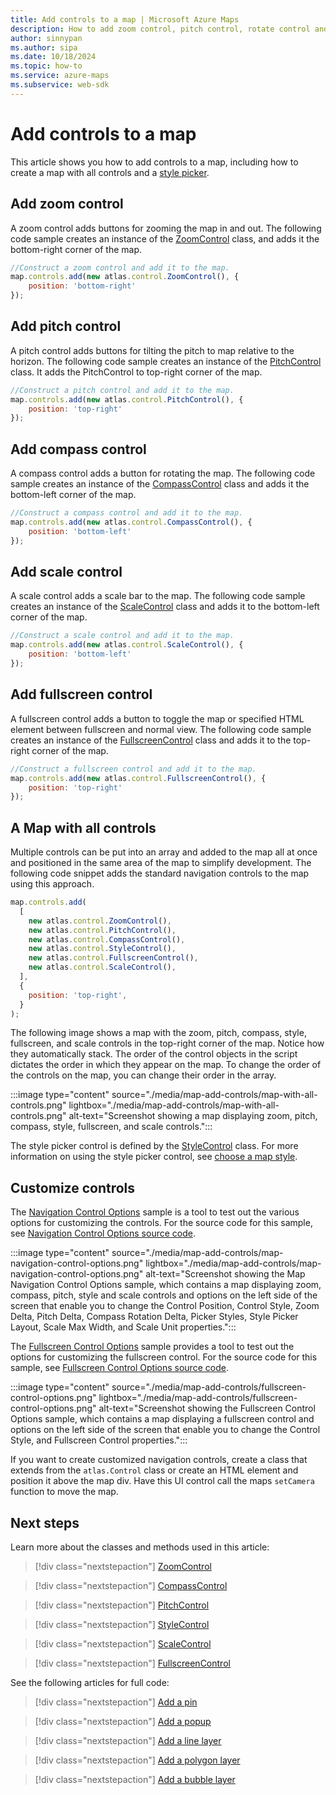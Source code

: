 ```yaml
---
title: Add controls to a map | Microsoft Azure Maps
description: How to add zoom control, pitch control, rotate control and a style picker to a map in Microsoft Azure Maps.
author: sinnypan
ms.author: sipa
ms.date: 10/18/2024
ms.topic: how-to
ms.service: azure-maps
ms.subservice: web-sdk
---
```


# Add controls to a map

This article shows you how to add controls to a map, including how to create a map with all controls and a [style picker].

## Add zoom control

A zoom control adds buttons for zooming the map in and out. The following code sample creates an instance of the [ZoomControl] class, and adds it the bottom-right corner of the map.

```javascript
//Construct a zoom control and add it to the map.
map.controls.add(new atlas.control.ZoomControl(), {
    position: 'bottom-right'
});
```

<!----------------------------------------------------------
<br/>
> [!VIDEO //codepen.io/azuremaps/embed/WKOQyN/?height=265&theme-id=0&default-tab=js,result&embed-version=2&editable=true]
---------------------------------------------------------->

## Add pitch control

A pitch control adds buttons for tilting the pitch to map relative to the horizon. The following code sample creates an instance of the [PitchControl] class. It adds the PitchControl to top-right corner of the map.

```javascript
//Construct a pitch control and add it to the map.
map.controls.add(new atlas.control.PitchControl(), {
    position: 'top-right'
});
```

<!----------------------------------------------------------
<br/>
> [!VIDEO //codepen.io/azuremaps/embed/xJrwaP/?height=500&theme-id=0&default-tab=js,result&embed-version=2&editable=true]
---------------------------------------------------------->

## Add compass control

A compass control adds a button for rotating the map. The following code sample creates an instance of the [CompassControl] class and adds it the bottom-left corner of the map.

```javascript
//Construct a compass control and add it to the map.
map.controls.add(new atlas.control.CompassControl(), {
    position: 'bottom-left'
});
```

<!----------------------------------------------------------
<br/>
> [!VIDEO //codepen.io/azuremaps/embed/GBEoRb/?height=500&theme-id=0&default-tab=js,result&embed-version=2&editable=true]
---------------------------------------------------------->

## Add scale control

A scale control adds a scale bar to the map. The following code sample creates an instance of the [ScaleControl] class and adds it to the bottom-left corner of the map.

```javascript
//Construct a scale control and add it to the map.
map.controls.add(new atlas.control.ScaleControl(), {
    position: 'bottom-left'
});
```

## Add fullscreen control

A fullscreen control adds a button to toggle the map or specified HTML element between fullscreen and normal view. The following code sample creates an instance of the [FullscreenControl] class and adds it to the top-right corner of the map.

```javascript
//Construct a fullscreen control and add it to the map.
map.controls.add(new atlas.control.FullscreenControl(), {
    position: 'top-right'
});
```

## A Map with all controls

Multiple controls can be put into an array and added to the map all at once and positioned in the same area of the map to simplify development. The following code snippet adds the standard navigation controls to the map using this approach.

```javascript
map.controls.add(
  [
    new atlas.control.ZoomControl(),
    new atlas.control.PitchControl(),
    new atlas.control.CompassControl(),
    new atlas.control.StyleControl(),
    new atlas.control.FullscreenControl(),
    new atlas.control.ScaleControl(),
  ],
  {
    position: 'top-right',
  }
);
```

The following image shows a map with the zoom, pitch, compass, style, fullscreen, and scale controls in the top-right corner of the map. Notice how they automatically stack. The order of the control objects in the script dictates the order in which they appear on the map. To change the order of the controls on the map, you can change their order in the array.

:::image type="content" source="./media/map-add-controls/map-with-all-controls.png" lightbox="./media/map-add-controls/map-with-all-controls.png" alt-text="Screenshot showing a map displaying zoom, pitch, compass, style, fullscreen, and scale controls.":::

<!----------------------------------------------------------
<br/>
> [!VIDEO //codepen.io/azuremaps/embed/qyjbOM/?height=500&theme-id=0&default-tab=js,result&embed-version=2&editable=true]
---------------------------------------------------------->

The style picker control is defined by the [StyleControl] class. For more information on using the style picker control, see [choose a map style].

## Customize controls

The [Navigation Control Options] sample is a tool to test out the various options for customizing the controls. For the source code for this sample, see [Navigation Control Options source code].

:::image type="content" source="./media/map-add-controls/map-navigation-control-options.png" lightbox="./media/map-add-controls/map-navigation-control-options.png" alt-text="Screenshot showing the Map Navigation Control Options sample, which contains a map displaying zoom, compass, pitch, style and scale controls and options on the left side of the screen that enable you to change the Control Position, Control Style, Zoom Delta, Pitch Delta, Compass Rotation Delta, Picker Styles, Style Picker Layout, Scale Max Width, and Scale Unit properties.":::

The [Fullscreen Control Options] sample provides a tool to test out the options for customizing the fullscreen control. For the source code for this sample, see [Fullscreen Control Options source code].

:::image type="content" source="./media/map-add-controls/fullscreen-control-options.png" lightbox="./media/map-add-controls/fullscreen-control-options.png" alt-text="Screenshot showing the Fullscreen Control Options sample, which contains a map displaying a fullscreen control and options on the left side of the screen that enable you to change the Control Style, and Fullscreen Control properties.":::

<!----------------------------------------------------------
<br/>
> [!VIDEO //codepen.io/azuremaps/embed/LwBZMx/?height=700&theme-id=0&default-tab=result]
---------------------------------------------------------->

If you want to create customized navigation controls, create a class that extends from the `atlas.Control` class or create an HTML element and position it above the map div. Have this UI control call the maps `setCamera` function to move the map.

## Next steps

Learn more about the classes and methods used in this article:

> [!div class="nextstepaction"]
> [ZoomControl]

> [!div class="nextstepaction"]
> [CompassControl]

> [!div class="nextstepaction"]
> [PitchControl]

> [!div class="nextstepaction"]
> [StyleControl]

> [!div class="nextstepaction"]
> [ScaleControl]

> [!div class="nextstepaction"]
> [FullscreenControl]

See the following articles for full code:

> [!div class="nextstepaction"]
> [Add a pin]

> [!div class="nextstepaction"]
> [Add a popup]

> [!div class="nextstepaction"]
> [Add a line layer]

> [!div class="nextstepaction"]
> [Add a polygon layer]

> [!div class="nextstepaction"]
> [Add a bubble layer]

[style picker]: choose-map-style.md
[ZoomControl]: /javascript/api/azure-maps-control/atlas.control.zoomcontrol
[PitchControl]: /javascript/api/azure-maps-control/atlas.control.pitchcontrol
[CompassControl]: /javascript/api/azure-maps-control/atlas.control.compasscontrol
[StyleControl]: /javascript/api/azure-maps-control/atlas.control.stylecontrol
[ScaleControl]: /javascript/api/azure-maps-control/atlas.control.scalecontrol
[FullscreenControl]: /javascript/api/azure-maps-control/atlas.control.fullscreencontrol
[Navigation Control Options]: https://samples.azuremaps.com/controls/map-navigation-control-options
[Navigation Control Options source code]: https://github.com/Azure-Samples/AzureMapsCodeSamples/blob/main/Samples/Controls/Map%20Navigation%20Control%20Options/Map%20Navigation%20Control%20Options.html
[Fullscreen Control Options]: https://samples.azuremaps.com/controls/fullscreen-control-options
[Fullscreen Control Options source code]: https://github.com/Azure-Samples/AzureMapsCodeSamples/blob/main/Samples/Controls/Fullscreen%20control%20options/Fullscreen%20control%20options.html
[choose a map style]: choose-map-style.md
[Add a pin]: map-add-pin.md
[Add a popup]: map-add-popup.md
[Add a line layer]: map-add-line-layer.md
[Add a polygon layer]: map-add-shape.md
[Add a bubble layer]: map-add-bubble-layer.md
